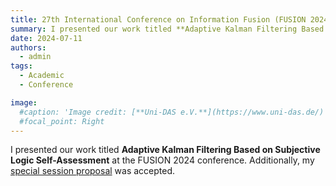 ```yaml
---
title: 27th International Conference on Information Fusion (FUSION 2024) in Venice, Italy
summary: I presented our work titled **Adaptive Kalman Filtering Based on Subjective Logic Self-Assessment** at the FUSION 2024 conference. Additionally, my [special session proposal](https://fusion2024.org/accepted-special-sessions/#c) was accepted.
date: 2024-07-11
authors:
  - admin
tags:
  - Academic
  - Conference

image:
  #caption: 'Image credit: [**Uni-DAS e.V.**](https://www.uni-das.de/)'
  #focal_point: Right
---
```


 I presented our work titled **Adaptive Kalman Filtering Based on Subjective Logic Self-Assessment** at the FUSION 2024 conference. Additionally, my [special session proposal](https://fusion2024.org/accepted-special-sessions/#c) was accepted.
